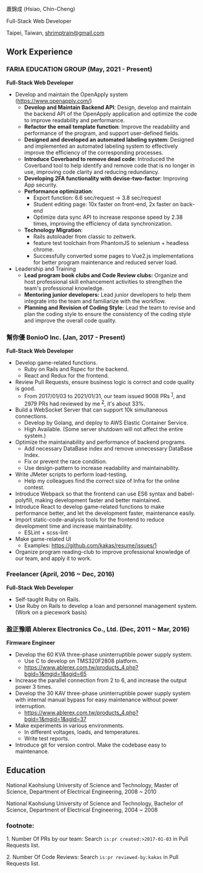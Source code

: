 蕭錦成 (Hsiao, Chin-Cheng)

Full-Stack Web Developer

Taipei, Taiwan, shrimptrain@gmail.com

## Work Experience

### FARIA EDUCATION GROUP (May,  2021 - Present) 

**Full-Stack Web Developer**

- Develop and maintain the OpenApply system (https://www.openapply.com/) 
  - **Develop and Maintain Backend API**: Design, develop and maintain the backend API of the OpenApply application and optimize the code to improve readability and performance.
  - **Refactor the email template function**: Improve the readability and performance of the program, and support user-defined fields.
  - **Designed and developed an automated labeling system**: Designed and implemented an automated labeling system to effectively improve the efficiency of the corresponding processes.
  - **Introduce Coverband to remove dead code**: Introduced the Coverband tool to help identify and remove code that is no longer in use, improving code clarity and reducing redundancy.
  - **Developing 2FA functionality with devise-two-factor**: Improving App security.
  - **Performance optimization**:
    - Export function: 6.6 sec/request -> 3.8 sec/request
    - Student editing page: 10x faster on front-end, 2x faster on back-end
    - Optimize data sync API to increase response speed by 2.38 times, improving the efficiency of data synchronization.
  - **Technology Migration**:
    - Rails autoloader from classic to zeitwerk.
    - feature test toolchain from PhantomJS to selenium + headless chrome.
    - Successfully converted some pages to Vue2.js implementations for better program maintenance and reduced server load.
- Leadership and Training
  - **Lead program book clubs and Code Review clubs:** Organize and host professional skill enhancement activities to strengthen the team's professional knowledge.
  - **Mentoring junior developers:**  Lead junior developers to help them integrate into the team and familiarize with the workflow.
  - **Planning and Revision of Coding Style:** Lead the team to revise and plan the coding style to ensure the consistency of the coding style and improve the overall code quality.

### 幫你優 BonioO Inc. (Jan, 2017 - Present)

**Full-Stack Web Developer**

- Develop game-related functions.
   - Ruby on Rails and Rspec for the backend.
   - React and Redux for the frontend.
- Review Pull Requests, ensure business logic is correct and code quality is good.
   - From 2017/01/03 to 2021/01/31, our team issued 9008 PRs <sup>[1](#foot-note-1)</sup>, and 2979 PRs had reviewed by me <sup>[2](#foot-note-2)</sup>, it's about 33%.
- Build a WebSocket Server that can support 10k simultaneous connections.
   - Develop by Golang, and deploy to AWS Elastic Container Service.
   - High Available. (Some server shutdown will not affect the entire system.)
- Optimize the maintainability and performance of backend programs.
   - Add necessary DataBase index and remove unnecessary DataBase Index.
   - Fix or prevent the race condition.
   - Use design-pattern to increase readability and maintainability.
- Write JMeter scripts to perform load-testing.
   - Help my colleagues find the correct size of Infra for the online contest.
- Introduce Webpack so that the frontend can use ES6 syntax and babel-polyfill, making development faster and better maintained.
- Introduce React to develop game-related functions to make performance better, and let the development faster, maintenance easily.
- Import static-code-analysis tools for the frontend to reduce development time and increase maintainability.
   - ESLint + scss-lint
- Make game-related UI
   - Examples: https://github.com/kakas/resume/issues/1
- Organize program reading-club to improve professional knowledge of our team, and apply it to work.

### Freelancer (April, 2016 ~ Dec, 2016)

**Full-Stack Web Developer**

- Self-taught Ruby on Rails.
- Use Ruby on Rails to develop a loan and personnel management system. (Work on a piecework basis)

### 盈正豫順 Ablerex Electronics Co., Ltd. (Dec, 2011 ~ Mar, 2016)

**Firmware Engineer**

- Develop the 60 KVA three-phase uninterruptible power supply system.
   - Use C to develop on TMS320F2808 platform.
   - https://www.ablerex.com.tw/products_4.php?bgid=1&mgid=1&sgid=65
- Increase the parallel connection from 2 to 6, and increase the output power 3 times.
- Develop the 30 KAV three-phase uninterruptible power supply system with internal manual bypass for easy maintenance without power interruption.
   - https://www.ablerex.com.tw/products_4.php?bgid=1&mgid=1&sgid=37
- Make experiments in various environments.
   - In different voltages, loads, and temperatures.
   - Write test reports.
- Introduce git for version control. Make the codebase easy to maintenance.

## Education

National Kaohsiung University of Science and Technology, Master of Science, Department of Electrical Engineering, 2008 ~ 2010

National Kaohsiung University of Science and Technology, Bachelor of Science, Department of Electrical Engineering, 2004 ~ 2008

### footnote:

<a name="foot-note-1">1. Number Of PRs by our team</a>: Search `is:pr created:>2017-01-03` in Pull Requests list.

<a name="foot-note-2">2. Number Of Code Reviews</a>: Search `is:pr reviewed-by:kakas` in Pull Requests list.
